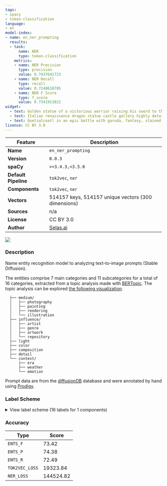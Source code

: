 ```yaml
---
tags:
- spacy
- token-classification
language:
- en
model-index:
- name: en_ner_prompting
  results:
  - task:
      name: NER
      type: token-classification
    metrics:
    - name: NER Precision
      type: precision
      value: 0.7437641723
    - name: NER Recall
      type: recall
      value: 0.7248618785
    - name: NER F Score
      type: f_score
      value: 0.7341913822
widget:
  - text: Golden statue of a victorious warrior raising his sword to the sky, heroic, glorious, in the style of artgerm, gerald brom, atey ghailan and mike mignola, vibrant colors and hard shadows and strong rim light, plain background, comic cover art, trending on artstation
  - text: Italian renaissance dragon statue castle gallery highly detailed artstation concept art sharp focus illustration briclot rutkowski mucha
  - text: Quetzalcoatl in an epic battle with garuda, fantasy, stained glass, d & d, intricate, elegant, highly detailed, digital painting, artstation, concept art, matte, sharp focus, illustration, art by john collier and albert aublet and krenz cushart and artem demura and alphonse mucha
lisence: CC BY 3.0
---
```

| Feature | Description |
| --- | --- |
| **Name** | `en_ner_prompting` |
| **Version** | `0.0.3` |
| **spaCy** | `>=3.4.3,<3.5.0` |
| **Default Pipeline** | `tok2vec`, `ner` |
| **Components** | `tok2vec`, `ner` |
| **Vectors** | 514157 keys, 514157 unique vectors (300 dimensions) |
| **Sources** | n/a |
| **License** | CC BY 3.0 |
| **Author** | [Selas.ai](www.selas.ai) |

![](https://www.selas.ai/assets/logo-selas.86b7b0b6.svg)

### Description

Name entity recognition model to analyzing text-to-image prompts (Stable Diffusion).

  The entities comprise 7 main categories and 11 subcategories for a total of 16 categories, extracted from a topic analysis made with [BERTopic](https://maartengr.github.io/BERTopic/index.html).
  The topic analysis can be explored [the following visualization](https://teo-sanchez.github.io/projects/prompting_map.html).

```
  ├── medium/
  │   ├── photography
  │   ├── painting
  │   ├── rendering
  │   └── illustration
  ├── influence/
  │   ├── artist
  │   ├── genre
  │   ├── artwork
  │   └── repository
  ├── light
  ├── color
  ├── composition
  ├── detail
  └── context/
      ├── era
      ├── weather
      └── emotion
```
      
  Prompt data are from the [diffusionDB](https://poloclub.github.io/diffusiondb/) database and were annotated by hand using [Prodigy](https://prodi.gy/).

### Label Scheme

<details>

<summary>View label scheme (16 labels for 1 components)</summary>

| Component | Labels |
| --- | --- |
| **`ner`** | `color`, `composition`, `context/emotion`, `context/era`, `context/weather`, `detail`, `influence/artist`, `influence/artwork`, `influence/genre`, `influence/repository`, `light`, `medium/illustration`, `medium/painting`, `medium/photography`, `medium/rendering`, `subject` |

</details>

### Accuracy

| Type | Score |
| --- | --- |
| `ENTS_F` | 73.42 |
| `ENTS_P` | 74.38 |
| `ENTS_R` | 72.49 |
| `TOK2VEC_LOSS` | 19323.84 |
| `NER_LOSS` | 144524.82 |